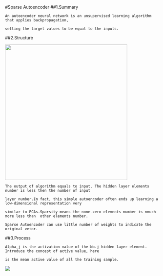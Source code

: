 #Sparse Autoencoder
##1.Summary

    An autoencoder neural network is an unsupervised learning algorithm that applies backpropagation, 
    
    setting the target values to be equal to the inputs.
    
##2.Structure

<img style="-webkit-user-select: none; cursor: zoom-in;" src="http://ufldl.stanford.edu/wiki/images/thumb/f/f9/Autoencoder636.png/400px-Autoencoder636.png" width="400" height="445">

    The output of algorithm equals to input. The hidden layer elements number is less then the number of input 
    
    layer number.In fact, this simple autoencoder often ends up learning a low-dimensional representation very 
    
    similar to PCAs.Sparsity means the none-zero elements number is nmuch more less than  other elements number.
    
    Sparse Autoencoder can use little number of weights to indicate the original vetor.
    
##3.Process
    
    Alpha_j is the activation value of the No.j hidden layer element. Introduce the concept of active value, here
    
    is the mean active value of all the training sample.
    
<img src="http://chart.googleapis.com/chart?cht=tx&chl=%5Chat%7B%5Crho_%7Bj%7D%20%7D%20%3D%5Cfrac%7B1%7D%7Bm%7D%5Csum_%7Bi%3D1%7D%5Em%20%5B%5Calpha%5E%7B(2)%7D_%7Bj%7D(x%5E%7B(i)%7D)%5D" style="border:none;" />
    
    
    
